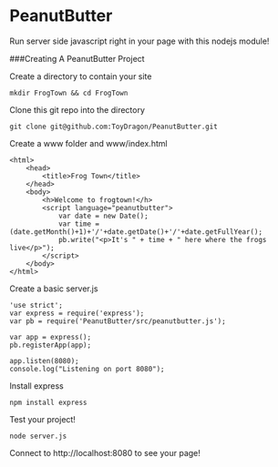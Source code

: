 PeanutButter
============

Run server side javascript right in your page with this nodejs module!

###Creating A PeanutButter Project

Create a directory to contain your site

    mkdir FrogTown && cd FrogTown

Clone this git repo into the directory

    git clone git@github.com:ToyDragon/PeanutButter.git

Create a www folder and www/index.html

    <html>
        <head>
            <title>Frog Town</title>
        </head>
        <body>
            <h>Welcome to frogtown!</h>
            <script language="peanutbutter">
                var date = new Date();
                var time = (date.getMonth()+1)+'/'+date.getDate()+'/'+date.getFullYear();
                pb.write("<p>It's " + time + " here where the frogs live</p>");
            </script>
        </body>
    </html>


Create a basic server.js

    'use strict';
    var express = require('express');
    var pb = require('PeanutButter/src/peanutbutter.js');
    
    var app = express();
    pb.registerApp(app);
    
    app.listen(8080);
    console.log("Listening on port 8080");

Install express

    npm install express

Test your project!

    node server.js

Connect to http://localhost:8080 to see your page!
